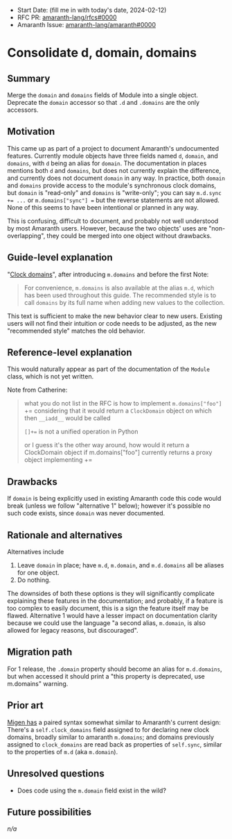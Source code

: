- Start Date: (fill me in with today's date, 2024-02-12)
- RFC PR: [amaranth-lang/rfcs#0000](https://github.com/amaranth-lang/rfcs/pull/0000)
- Amaranth Issue: [amaranth-lang/amaranth#0000](https://github.com/amaranth-lang/amaranth/issues/0000)

# Consolidate d, domain, domains

## Summary
[summary]: #summary

Merge the `domain` and `domains` fields of Module into a single object. Deprecate the `domain` accessor so that `.d` and `.domains` are the only accessors.

## Motivation
[motivation]: #motivation

This came up as part of a project to document Amaranth's undocumented features. Currently module objects have three fields named `d`, `domain`, and `domains`, with `d` being an alias for `domain`. The documentation in places mentions both `d` and `domains`, but does not currently explain the difference, and currently does not document `domain` in any way. In practice, both `domain` and `domains` provide access to the module's synchronous clock domains, but `domain` is "read-only" and `domains` is "write-only"; you can say `m.d.sync += ...` or `m.domains["sync"] =` but the reverse statements are not allowed. None of this seems to have been intentional or planned in any way.

This is confusing, difficult to document, and probably not well understood by most Amaranth users. However, because the two objects' uses are "non-overlapping", they could be merged into one object without drawbacks.

## Guide-level explanation
[guide-level-explanation]: #guide-level-explanation

"[Clock domains](https://amaranth-lang.org/docs/amaranth/latest/guide.html#clock-domains)", after introducing `m.domains` and before the first Note:

> For convenience, `m.domains` is also available at the alias `m.d`, which has been used throughout this guide. The recommended style is to call `domains` by its full name when adding new values to the collection.

This text is sufficient to make the new behavior clear to new users. Existing users will not find their intuition or code needs to be adjusted, as the new "recommended style" matches the old behavior.

## Reference-level explanation
[reference-level-explanation]: #reference-level-explanation

This would naturally appear as part of the documentation of the `Module` class, which is not yet written.

Note from Catherine:

> what you do not list in the RFC is how to implement `m.domains["foo"]` += considering that it would return a `ClockDomain` object on which then `__iadd__` would be called
>
> `[]+=` is not a unified operation in Python
>
> or I guess it's the other way around, how would it return a ClockDomain object if m.domains["foo"] currently returns a proxy object implementing +=

## Drawbacks
[drawbacks]: #drawbacks

If `domain` is being explicitly used in existing Amaranth code this code would break (unless we follow "alternative 1" below); however it's possible no such code exists, since `domain` was never documented.

## Rationale and alternatives
[rationale-and-alternatives]: #rationale-and-alternatives

Alternatives include

1. Leave `domain` in place; have `m.d`, `m.domain`, and `m.d.domains` all be aliases for one object.
2. Do nothing.

The downsides of both these options is they will significantly complicate explaining these features in the documentation; and probably, if a feature is too complex to easily document, this is a sign the feature itself may be flawed. Alternative 1 would have a lesser impact on documentation clarity because we could use the language "a second alias, `m.domain`, is also allowed for legacy reasons, but discouraged".

## Migration path

For 1 release, the `.domain` property should become an alias for `m.d.domains`, but when accessed it should print a "this property is deprecated, use m.domains" warning.

## Prior art
[prior-art]: #prior-art

[Migen has](https://gist.github.com/cr1901/5de5b276fca539b66fe7f4493a5bfe7d) a paired syntax somewhat similar to Amaranth's current design: There's a `self.clock_domains` field assigned to for declaring new clock domains, broadly similar to amaranth `m.domains`; and domains previously assigned to `clock_domains` are read back as properties of `self.sync`, similar to the properties of `m.d` (aka `m.domain`).

## Unresolved questions
[unresolved-questions]: #unresolved-questions

- Does code using the `m.domain` field exist in the wild?

## Future possibilities
[future-possibilities]: #future-possibilities

*n/a*
